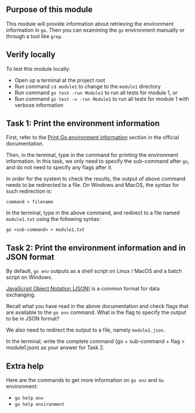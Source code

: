## Purpose of this module
This module will provide information about retrieving the environment information in `go`.
Then you can examining the `go` environment manually or through a tool like `grep`.

## Verify locally
To test this module locally:
* Open up a terminal at the project root
* Run command `cd module1` to change to the `module1` directory
* Run command `go test -run Module1` to run all tests for module 1, or
* Run command `go test -v -run Module1` to run all tests for module 1 with verbose information


## Task 1: Print the environment information
First, refer to the [Print Go environment information](https://golang.org/cmd/go/#hdr-Print_Go_environment_information) section in the official documentation.

Then, in the terminal, type in the command for printing the environment information.
In this task, we only need to specify the sub-command after `go`, and do not need to specify any flags after it.

In order for the system to check the results, the output of above command needs to be redirected to a file.
On Windows and MacOS, the syntax for such redirection is:
```
command > filename
```

In the terminal, type in the above command, and redirect to a file named `module1.txt` using the following syntax:
```
go <sub-command> > module1.txt
```


## Task 2: Print the environment information and in JSON format
By default, `go env` outputs as a shell script on Linux / MacOS and a batch script on Windows.

[JavaScript Object Notation (JSON)](https://en.wikipedia.org/wiki/JSON) is a common format for data exchanging.

Recall what you have read in the above documentation and check flags that are available to the `go env` command.
What is the flag to specify the output to be in JSON format?

We also need to redirect the output to a file, namely `module1.json`.

In the terminal, write the complete command (go + sub-command + flag > module1.json) as your answer for Task 2.


## Extra help
Here are the commands to get more information on `go env` and `Go` environment:
- `go help env`
- `go help environment`
